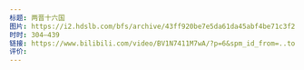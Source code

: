 ```yaml
---
标题: 两晋十六国
图片: https://i2.hdslb.com/bfs/archive/43ff920be7e5da61da45abf4be71c3f28c012028.jpg@518w_290h_1c_!web-video-share-cover.webp
时时: 304—439
链接: https://www.bilibili.com/video/BV1N7411M7wA/?p=6&spm_id_from=..top_right_bar_window_history.content.click&vd_source=e815fa5e2c428a98163e9d19be40ec58
评价:
---
```


